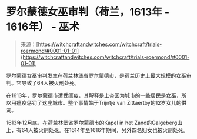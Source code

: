<!--yml

category: 未分类

date: 2024-06-12 18:26:54

-->

# 罗尔蒙德女巫审判（荷兰，1613年 - 1616年） - 巫术

> 来源：[https://witchcraftandwitches.com/witchcraft/trials-roermond/#0001-01-01](https://witchcraftandwitches.com/witchcraft/trials-roermond/#0001-01-01)

罗尔蒙德女巫审判发生在荷兰林堡省罗尔蒙德市，是荷兰历史上最大规模的女巫审判。它导致了64人被火刑处死。

在1613年，罗尔蒙德市遭受瘟疫，其解释是上帝因为城市的一些居民是女巫，所以用瘟疫惩罚了这座城市。整个事情始于Trijntje van Zittaertby的12岁女儿的供词。

1613年12月底，在荷兰林堡省罗尔蒙德市的Kapel in het Zand的Galgeberg山上，有64人被火刑处死。在1614年至1616年期间，另外四名妇女也被火刑处死。
